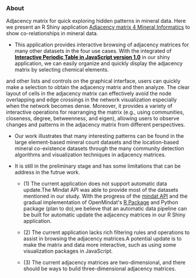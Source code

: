 ### About

Adjacency matrix for quick exploring hidden patterns in mineral data. Here we present an R Shiny application [Adjacency matrix 4 Mineral Informatics](https://quexiang.shinyapps.io/Adjacency_Matrix_4_Mineral_Informatics/) to show co-relationships in mineral data.  

- This application provides interactive browsing of adjacency matrices for many other datasets in the four use cases. With the integrated of **[<font color= #00000>Interactive Periodic Table in JavaScript version 1.0</font>](https://www.codedrome.com/interactive-periodic-table-in-javascript/)** in our shiny application, we can easily organize and quickly display the adjacency matrix by selecting chemical elements. 

and other lists and controls on the graphical interface, users can quickly make a selection to obtain the adjacency matrix and then analyze. The clear layout of cells in the adjacency matrix can effectively avoid the node overlapping and edge crossings in the network visualization especially when the network becomes dense. Moreover, it provides a variety of interactive operations for rearranging the matrix (e.g., using communities, closeness, degree, betweenness, and eigen), allowing users to observe changes and patterns in the adjacency matrix from different perspectives.

- Our work illustrates that many interesting patterns can be found in the large element-based mineral count datasets and the location-based mineral co-existence datasets through the many community detection algorithms and visualization techniques in adjacency matrices.

- It is still in the preliminary stage and has some limitations that can be address in the futrue work.

  - (1) The current application does not support automatic data update.The Mindat API was able to provide most of the datasets mentioned in our study. With the progress of the [mindat API](https://api.mindat.org/) and the gradual implementation of OpenMindat's [R Package](https://github.com/quexiang/OpenMindat) and Python package (plan to do),we believe that an automatic data pipeline can be built for automatic update the adjacency matrices in our R Shiny application. 

  - (2) The current application lacks rich filtering rules and operations to assist in browsing the adjacency matrices.A potential update is to make the matrix and data more interactive, such as using some visualization packages in JavaScript. 
  
  - (3) The current adjacency matrices are two-dimensional, and there should be ways to build three-dimensional adjacency matrices.

